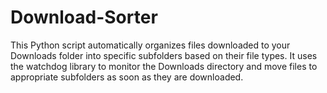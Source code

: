 # Download-Sorter
This Python script automatically organizes files downloaded to your Downloads folder into specific subfolders based on their file types. It uses the watchdog library to monitor the Downloads directory and move files to appropriate subfolders as soon as they are downloaded.
